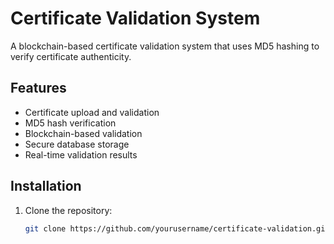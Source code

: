 # Certificate Validation System

A blockchain-based certificate validation system that uses MD5 hashing to verify certificate authenticity.

## Features

- Certificate upload and validation
- MD5 hash verification
- Blockchain-based validation
- Secure database storage
- Real-time validation results

## Installation

1. Clone the repository:
   ```bash
   git clone https://github.com/yourusername/certificate-validation.git
